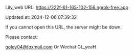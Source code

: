 Lily_web URL: https://222f-61-165-102-156.ngrok-free.app

Updated at: 2024-12-06 07:39:32

If you cannot open this URL, the server might be down.

Please contact: 

goley04@foxmail.com Or Wechat:GL_yeaH
